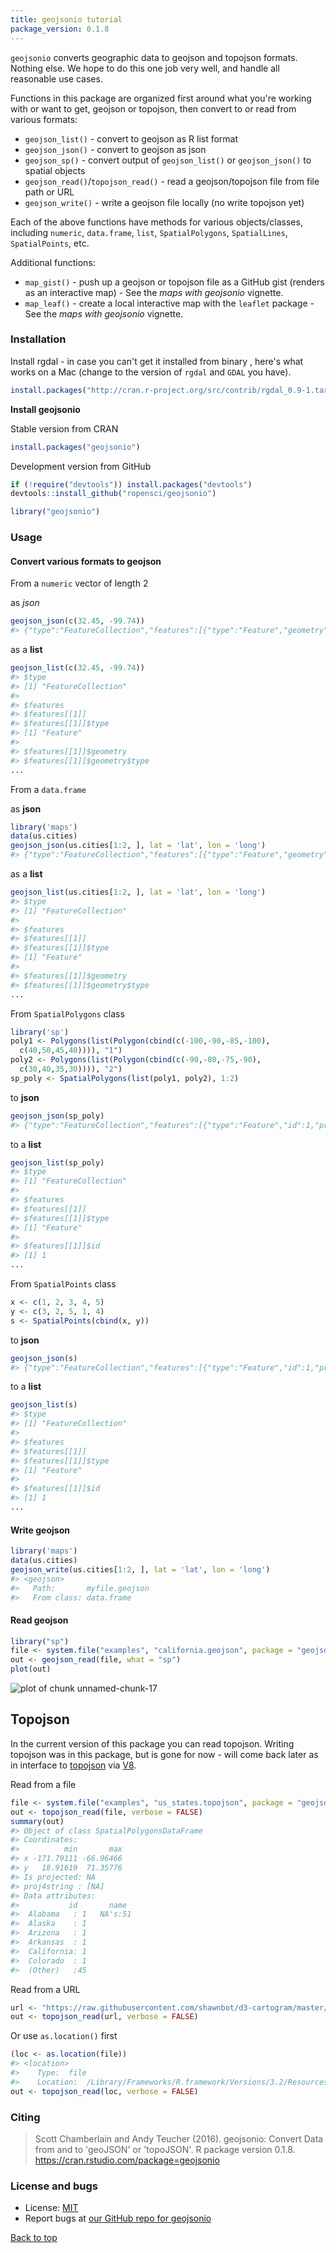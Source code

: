 ```yaml
---
title: geojsonio tutorial
package_version: 0.1.8
---
```




`geojsonio` converts geographic data to geojson and topojson formats. Nothing else. We hope to do this one job very well, and handle all reasonable use cases.

Functions in this package are organized first around what you're working with or want to get, geojson or topojson, then convert to or read from various formats:

* `geojson_list()` - convert to geojson as R list format
* `geojson_json()` - convert to geojson as json
* `geojson_sp()` - convert output of `geojson_list()` or `geojson_json()` to spatial objects
* `geojson_read()`/`topojson_read()` - read a geojson/topojson file from file path or URL
* `geojson_write()` - write a geojson file locally (no write topojson yet)

Each of the above functions have methods for various objects/classes, including `numeric`, `data.frame`, `list`, `SpatialPolygons`, `SpatialLines`, `SpatialPoints`, etc.

Additional functions:

* `map_gist()` - push up a geojson or topojson file as a GitHub gist (renders as an interactive map) - See the _maps with geojsonio_ vignette.
* `map_leaf()` - create a local interactive map with the `leaflet` package - See the _maps with geojsonio_ vignette.

<section id="installation">

### Installation

Install rgdal - in case you can't get it installed from binary , here's what works on a Mac (change to the version of `rgdal` and `GDAL` you have).


```r
install.packages("http://cran.r-project.org/src/contrib/rgdal_0.9-1.tar.gz", repos = NULL, type="source", configure.args = "--with-gdal-config=/Library/Frameworks/GDAL.framework/Versions/1.11/unix/bin/gdal-config --with-proj-include=/Library/Frameworks/PROJ.framework/unix/include --with-proj-lib=/Library/Frameworks/PROJ.framework/unix/lib")
```

__Install geojsonio__

Stable version from CRAN


```r
install.packages("geojsonio")
```

Development version from GitHub


```r
if (!require("devtools")) install.packages("devtools")
devtools::install_github("ropensci/geojsonio")
```


```r
library("geojsonio")
```

<section id="usage">

### Usage

#### Convert various formats to geojson

From a `numeric` vector of length 2

as _json_


```r
geojson_json(c(32.45, -99.74))
#> {"type":"FeatureCollection","features":[{"type":"Feature","geometry":{"type":"Point","coordinates":[32.45,-99.74]},"properties":{}}]}
```

as a __list__


```r
geojson_list(c(32.45, -99.74))
#> $type
#> [1] "FeatureCollection"
#>
#> $features
#> $features[[1]]
#> $features[[1]]$type
#> [1] "Feature"
#>
#> $features[[1]]$geometry
#> $features[[1]]$geometry$type
...
```

From a `data.frame`

as __json__


```r
library('maps')
data(us.cities)
geojson_json(us.cities[1:2, ], lat = 'lat', lon = 'long')
#> {"type":"FeatureCollection","features":[{"type":"Feature","geometry":{"type":"Point","coordinates":[-99.74,32.45]},"properties":{"name":"Abilene TX","country.etc":"TX","pop":"113888","capital":"0"}},{"type":"Feature","geometry":{"type":"Point","coordinates":[-81.52,41.08]},"properties":{"name":"Akron OH","country.etc":"OH","pop":"206634","capital":"0"}}]}
```

as a __list__


```r
geojson_list(us.cities[1:2, ], lat = 'lat', lon = 'long')
#> $type
#> [1] "FeatureCollection"
#>
#> $features
#> $features[[1]]
#> $features[[1]]$type
#> [1] "Feature"
#>
#> $features[[1]]$geometry
#> $features[[1]]$geometry$type
...
```

From `SpatialPolygons` class


```r
library('sp')
poly1 <- Polygons(list(Polygon(cbind(c(-100,-90,-85,-100),
  c(40,50,45,40)))), "1")
poly2 <- Polygons(list(Polygon(cbind(c(-90,-80,-75,-90),
  c(30,40,35,30)))), "2")
sp_poly <- SpatialPolygons(list(poly1, poly2), 1:2)
```

to __json__


```r
geojson_json(sp_poly)
#> {"type":"FeatureCollection","features":[{"type":"Feature","id":1,"properties":{"dummy":0},"geometry":{"type":"Polygon","coordinates":[[[-100,40],[-90,50],[-85,45],[-100,40]]]}},{"type":"Feature","id":2,"properties":{"dummy":0},"geometry":{"type":"Polygon","coordinates":[[[-90,30],[-80,40],[-75,35],[-90,30]]]}}]}
```

to a __list__


```r
geojson_list(sp_poly)
#> $type
#> [1] "FeatureCollection"
#>
#> $features
#> $features[[1]]
#> $features[[1]]$type
#> [1] "Feature"
#>
#> $features[[1]]$id
#> [1] 1
...
```

From `SpatialPoints` class


```r
x <- c(1, 2, 3, 4, 5)
y <- c(3, 2, 5, 1, 4)
s <- SpatialPoints(cbind(x, y))
```

to __json__


```r
geojson_json(s)
#> {"type":"FeatureCollection","features":[{"type":"Feature","id":1,"properties":{"dat":1},"geometry":{"type":"Point","coordinates":[1,3]}},{"type":"Feature","id":2,"properties":{"dat":2},"geometry":{"type":"Point","coordinates":[2,2]}},{"type":"Feature","id":3,"properties":{"dat":3},"geometry":{"type":"Point","coordinates":[3,5]}},{"type":"Feature","id":4,"properties":{"dat":4},"geometry":{"type":"Point","coordinates":[4,1]}},{"type":"Feature","id":5,"properties":{"dat":5},"geometry":{"type":"Point","coordinates":[5,4]}}]}
```

to a __list__


```r
geojson_list(s)
#> $type
#> [1] "FeatureCollection"
#>
#> $features
#> $features[[1]]
#> $features[[1]]$type
#> [1] "Feature"
#>
#> $features[[1]]$id
#> [1] 1
...
```

#### Write geojson


```r
library('maps')
data(us.cities)
geojson_write(us.cities[1:2, ], lat = 'lat', lon = 'long')
#> <geojson>
#>   Path:       myfile.geojson
#>   From class: data.frame
```

#### Read geojson


```r
library("sp")
file <- system.file("examples", "california.geojson", package = "geojsonio")
out <- geojson_read(file, what = "sp")
plot(out)
```

![plot of chunk unnamed-chunk-17](../assets/tutorial-images/geojsonio/unnamed-chunk-17-1.png)

## Topojson

In the current version of this package you can read topojson. Writing topojson was in this package, but is gone for now - will come back later as in interface to [topojson](https://github.com/mbostock/topojson) via [V8](https://github.com/jeroenooms/V8).

Read from a file


```r
file <- system.file("examples", "us_states.topojson", package = "geojsonio")
out <- topojson_read(file, verbose = FALSE)
summary(out)
#> Object of class SpatialPolygonsDataFrame
#> Coordinates:
#>          min       max
#> x -171.79111 -66.96466
#> y   18.91619  71.35776
#> Is projected: NA
#> proj4string : [NA]
#> Data attributes:
#>           id       name
#>  Alabama   : 1   NA's:51
#>  Alaska    : 1
#>  Arizona   : 1
#>  Arkansas  : 1
#>  California: 1
#>  Colorado  : 1
#>  (Other)   :45
```

Read from a URL


```r
url <- "https://raw.githubusercontent.com/shawnbot/d3-cartogram/master/data/us-states.topojson"
out <- topojson_read(url, verbose = FALSE)
```

Or use `as.location()` first


```r
(loc <- as.location(file))
#> <location>
#>    Type:  file
#>    Location:  /Library/Frameworks/R.framework/Versions/3.2/Resources/library/geojsonio/examples/us_states.topojson
out <- topojson_read(loc, verbose = FALSE)
```


<section id="citing">

### Citing

> Scott Chamberlain and Andy Teucher (2016). geojsonio: Convert Data from and to 'geoJSON' or 'topoJSON'. R package version 0.1.8. https://cran.rstudio.com/package=geojsonio


<section id="license_bugs">

### License and bugs

* License: [MIT](http://opensource.org/licenses/MIT)
* Report bugs at [our GitHub repo for geojsonio](https://github.com/ropensci/geojsonio/issues?state=open)


[Back to top](#top)
